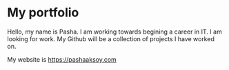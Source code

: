 # My portfolio
Hello, my name is Pasha.
I am working towards begining a career in IT.
I am looking for work.
My Github will be a collection of projects I have worked on.


My website is https://pashaaksoy.com
